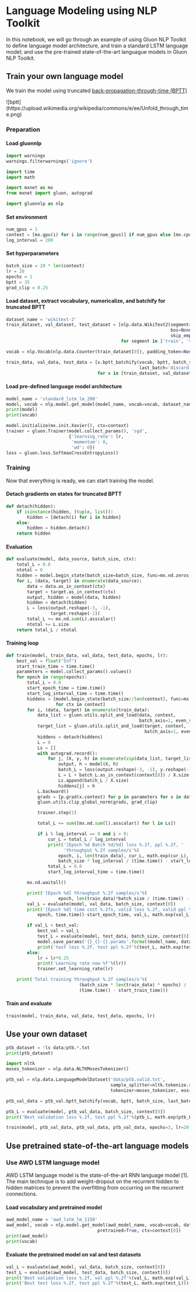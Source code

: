 
# Language Modeling using NLP Toolkit

In this notebook, we will go through an example of using Gluon NLP Toolkit to define language model architecture, and train a standard LSTM language model; and use the pre-trained state-of-the-art languague models in Gluon NLP Toolkit.

## Train your own language model

We train the model using truncated [back-propagation-through-time (BPTT)](https://en.wikipedia.org/wiki/Backpropagation_through_time)

<div style="width: 500px;">![bptt](https://upload.wikimedia.org/wikipedia/commons/e/ee/Unfold_through_time.png)</div>

### Preparation

#### Load gluonnlp


```python
import warnings
warnings.filterwarnings('ignore')

import time
import math

import mxnet as mx
from mxnet import gluon, autograd

import gluonnlp as nlp
```

#### Set environment


```python
num_gpus = 1
context = [mx.gpu(i) for i in range(num_gpus)] if num_gpus else [mx.cpu()]
log_interval = 200
```

#### Set hyperparameters


```python
batch_size = 20 * len(context)
lr = 20
epochs = 1
bptt = 35
grad_clip = 0.25
```

#### Load dataset, extract vocabulary, numericalize, and batchify for truncated BPTT


```python
dataset_name = 'wikitext-2'
train_dataset, val_dataset, test_dataset = [nlp.data.WikiText2(segment=segment,
                                                               bos=None, eos='<eos>',
                                                               skip_empty=False)
                                            for segment in ['train', 'val', 'test']]

vocab = nlp.Vocab(nlp.data.Counter(train_dataset[0]), padding_token=None, bos_token=None)

train_data, val_data, test_data = [x.bptt_batchify(vocab, bptt, batch_size,
                                                   last_batch='discard')
                                   for x in [train_dataset, val_dataset, test_dataset]]
```

#### Load pre-defined language model architecture


```python
model_name = 'standard_lstm_lm_200'
model, vocab = nlp.model.get_model(model_name, vocab=vocab, dataset_name=None)
print(model)
print(vocab)
```


```python
model.initialize(mx.init.Xavier(), ctx=context)
trainer = gluon.Trainer(model.collect_params(), 'sgd',
                        {'learning_rate': lr,
                         'momentum': 0,
                         'wd': 0})
loss = gluon.loss.SoftmaxCrossEntropyLoss()
```

### Training

Now that everything is ready, we can start training the model.

#### Detach gradients on states for truncated BPTT


```python
def detach(hidden):
    if isinstance(hidden, (tuple, list)):
        hidden = [detach(i) for i in hidden]
    else:
        hidden = hidden.detach()
    return hidden
```

#### Evaluation


```python
def evaluate(model, data_source, batch_size, ctx):
    total_L = 0.0
    ntotal = 0
    hidden = model.begin_state(batch_size=batch_size, func=mx.nd.zeros, ctx=ctx)
    for i, (data, target) in enumerate(data_source):
        data = data.as_in_context(ctx)
        target = target.as_in_context(ctx)
        output, hidden = model(data, hidden)
        hidden = detach(hidden)
        L = loss(output.reshape(-3, -1),
                 target.reshape(-1))
        total_L += mx.nd.sum(L).asscalar()
        ntotal += L.size
    return total_L / ntotal
```

#### Training loop


```python
def train(model, train_data, val_data, test_data, epochs, lr):
    best_val = float("Inf")
    start_train_time = time.time()
    parameters = model.collect_params().values()
    for epoch in range(epochs):
        total_L = 0.0
        start_epoch_time = time.time()
        start_log_interval_time = time.time()
        hiddens = [model.begin_state(batch_size//len(context), func=mx.nd.zeros, ctx=ctx) 
                   for ctx in context]
        for i, (data, target) in enumerate(train_data):
            data_list = gluon.utils.split_and_load(data, context, 
                                                   batch_axis=1, even_split=True)
            target_list = gluon.utils.split_and_load(target, context, 
                                                     batch_axis=1, even_split=True)
            hiddens = detach(hiddens)
            L = 0
            Ls = []
            with autograd.record():
                for j, (X, y, h) in enumerate(zip(data_list, target_list, hiddens)):
                    output, h = model(X, h)
                    batch_L = loss(output.reshape(-3, -1), y.reshape(-1,))
                    L = L + batch_L.as_in_context(context[0]) / X.size
                    Ls.append(batch_L / X.size)
                    hiddens[j] = h
            L.backward()
            grads = [p.grad(x.context) for p in parameters for x in data_list]
            gluon.utils.clip_global_norm(grads, grad_clip)

            trainer.step(1)

            total_L += sum([mx.nd.sum(l).asscalar() for l in Ls])

            if i % log_interval == 0 and i > 0:
                cur_L = total_L / log_interval
                print('[Epoch %d Batch %d/%d] loss %.2f, ppl %.2f, '
                      'throughput %.2f samples/s'%(
                    epoch, i, len(train_data), cur_L, math.exp(cur_L), 
                    batch_size * log_interval / (time.time() - start_log_interval_time)))
                total_L = 0.0
                start_log_interval_time = time.time()

        mx.nd.waitall()

        print('[Epoch %d] throughput %.2f samples/s'%(
                    epoch, len(train_data)*batch_size / (time.time() - start_epoch_time)))
        val_L = evaluate(model, val_data, batch_size, context[0])
        print('[Epoch %d] time cost %.2fs, valid loss %.2f, valid ppl %.2f'%(
            epoch, time.time()-start_epoch_time, val_L, math.exp(val_L)))

        if val_L < best_val:
            best_val = val_L
            test_L = evaluate(model, test_data, batch_size, context[0])
            model.save_params('{}_{}-{}.params'.format(model_name, dataset_name, epoch))
            print('test loss %.2f, test ppl %.2f'%(test_L, math.exp(test_L)))
        else:
            lr = lr*0.25
            print('Learning rate now %f'%(lr))
            trainer.set_learning_rate(lr)

    print('Total training throughput %.2f samples/s'%(
                            (batch_size * len(train_data) * epochs) / 
                            (time.time() - start_train_time)))
```

#### Train and evaluate


```python
train(model, train_data, val_data, test_data, epochs, lr)
```

## Use your own dataset


```python
ptb_dataset = !ls data/ptb.*.txt
print(ptb_dataset)
```


```python
import nltk
moses_tokenizer = nlp.data.NLTKMosesTokenizer()

ptb_val = nlp.data.LanguageModelDataset('data/ptb.valid.txt',
                                        sample_splitter=nltk.tokenize.sent_tokenize,
                                        tokenizer=moses_tokenizer, eos='<eos>')

ptb_val_data = ptb_val.bptt_batchify(vocab, bptt, batch_size, last_batch='discard')
```


```python
ptb_L = evaluate(model, ptb_val_data, batch_size, context[0])
print('Best validation loss %.2f, test ppl %.2f'%(ptb_L, math.exp(ptb_L)))
```


```python
train(model, ptb_val_data, ptb_val_data, ptb_val_data, epochs=3, lr=20)
```

## Use pretrained state-of-the-art language models

### Use AWD LSTM language model

AWD LSTM language model is the state-of-the-art RNN language model [1]. The main technique is to add weight-dropout on the recurrent hidden to hidden matrices to prevent the overfitting from occurring on the recurrent connections.

#### Load vocabulary and pretrained model


```python
awd_model_name = 'awd_lstm_lm_1150'
awd_model, vocab = nlp.model.get_model(awd_model_name, vocab=vocab, dataset_name=dataset_name, 
                                   pretrained=True, ctx=context[0])
print(awd_model)
print(vocab)
```

#### Evaluate the pretrained model on val and test datasets


```python
val_L = evaluate(awd_model, val_data, batch_size, context[0])
test_L = evaluate(awd_model, test_data, batch_size, context[0])
print('Best validation loss %.2f, val ppl %.2f'%(val_L, math.exp(val_L)))
print('Best test loss %.2f, test ppl %.2f'%(test_L, math.exp(test_L)))
```
